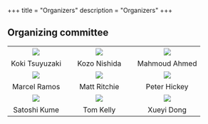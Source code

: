 +++
title = "Organizers"
description = "Organizers"
+++

## Organizing committee

|       |   |     |   |      |
|:-----:|---|:---:|---|:----:|
| ![](../img/organizers/koki.png) | &nbsp; | ![](../img/organizers/kozo.png) | &nbsp; | ![](../img/organizers/mahmoud.png) |
| Koki Tsuyuzaki | &nbsp;  | Kozo Nishida | &nbsp; | Mahmoud Ahmed |
| ![](../img/organizers/marcel.png) | &nbsp; | ![](../img/organizers/matt.png) | &nbsp; | ![](../img/organizers/peter.png) |
| Marcel Ramos | &nbsp; | Matt Ritchie | &nbsp; | Peter Hickey |
| ![](../img/organizers/satoshi.png) | &nbsp; | ![](../img/organizers/tom.png) | &nbsp; | ![](../img/organizers/xueyi.png) |
| Satoshi Kume | &nbsp;  | Tom Kelly | &nbsp; | Xueyi Dong |
